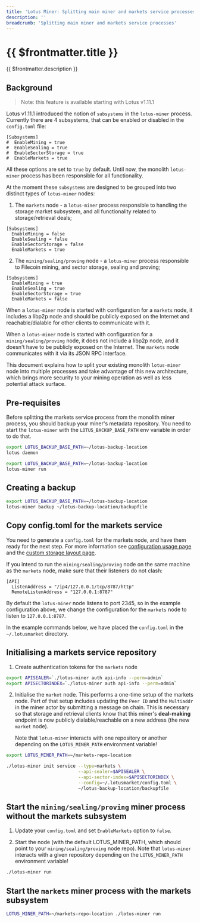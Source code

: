 ```yaml
---
title: 'Lotus Miner: Splitting main miner and markets service processes'
description: ''
breadcrumb: 'Splitting main miner and markets service processes'
---
```


# {{ $frontmatter.title }}

{{ $frontmatter.description }}

## Background

> Note: this feature is available starting with Lotus v1.11.1

Lotus v1.11.1 introduced the notion of `subsystems` in the `lotus-miner` process. Currently there are 4 subsystems, that can be enabled or disabled in the `config.toml` file:

```
[Subsystems]
#  EnableMining = true
#  EnableSealing = true
#  EnableSectorStorage = true
#  EnableMarkets = true
```

All these options are set to `true` by default. Until now, the monolith `lotus-miner` process has been responsible for all functionality.

At the moment these `subsystems` are designed to be grouped into two distinct types of `lotus-miner` nodes:

1. The `markets` node - a `lotus-miner` process responsible to handling the storage market subsystem, and all functionality related to storage/retrieval deals;

```
[Subsystems]
  EnableMining = false
  EnableSealing = false
  EnableSectorStorage = false
  EnableMarkets = true
```

2. The `mining/sealing/proving` node - a `lotus-miner` process responsible to Filecoin mining, and sector storage, sealing and proving;

```
[Subsystems]
  EnableMining = true
  EnableSealing = true
  EnableSectorStorage = true
  EnableMarkets = false
```

When a `lotus-miner` node is started with configuration for a `markets` node, it includes a libp2p node and should be publicly exposed on the Internet and reachable/dialable for other clients to communicate with it.

When a `lotus-miner` node is started with configuration for a `mining/sealing/proving` node, it does not include a libp2p node, and it doesn't have to be publicly exposed on the Internet. The `markets` node communicates with it via its JSON RPC interface.

This document explains how to split your existing monolith `lotus-miner` node into multiple processes and take advantage of this new architecture, which brings more security to your mining operation as well as less potential attack surface.

## Pre-requisites

Before splitting the markets service process from the monolith miner process, you should backup your miner's metadata repository. You need to start the `lotus-miner` with the `LOTUS_BACKUP_BASE_PATH` env variable in order to do that.

```sh
export LOTUS_BACKUP_BASE_PATH=~/lotus-backup-location
lotus daemon
```

```sh
export LOTUS_BACKUP_BASE_PATH=~/lotus-backup-location
lotus-miner run
```

## Creating a backup

```sh
export LOTUS_BACKUP_BASE_PATH=~/lotus-backup-location
lotus-miner backup ~/lotus-backup-location/backupfile
```

## Copy config.toml for the markets service

You need to generate a `config.toml` for the markets node, and have them ready for the next step. For more information see [configuration usage page](https://docs.filecoin.io/get-started/lotus/configuration-and-advanced-usage/) and the [custom storage layout page](https://docs.filecoin.io/mine/lotus/custom-storage-layout/).

If you intend to run the `mining/sealing/proving` node on the same machine as the `markets` node, make sure that their listeners do not clash:
```
[API]
  ListenAddress = "/ip4/127.0.0.1/tcp/8787/http"
  RemoteListenAddress = "127.0.0.1:8787"
```

By default the `lotus-miner` node listens to port 2345, so in the example configuration above, we change the configuration for the `markets` node to listen to `127.0.0.1:8787`.

In the example commands below, we have placed the `config.toml` in the `~/.lotusmarket` directory.

## Initialising a markets service repository

1. Create authentication tokens for the `markets` node

```sh
export APISEALER=`./lotus-miner auth api-info --perm=admin`
export APISECTORINDEX=`./lotus-miner auth api-info --perm=admin`
```

2. Initialise the `market` node. This performs a one-time setup of the markets node. Part of that setup includes updating the `Peer ID` and the `Multiaddr` in the miner actor by submitting a message on chain. This is necessary so that storage and retrieval clients know that this miner's **deal-making** endpoint is now publicly dialable/reachable on a new address (the new `market` node).

    Note that `lotus-miner` interacts with one repository or another depending on the `LOTUS_MINER_PATH` environment variable!

```sh
export LOTUS_MINER_PATH=~/markets-repo-location

./lotus-miner init service --type=markets \
                           --api-sealer=$APISEALER \
                           --api-sector-index=$APISECTORINDEX \
                           --config=~/.lotusmarket/config.toml \
                           ~/lotus-backup-location/backupfile
```

## Start the `mining/sealing/proving` miner process without the markets subsystem

1. Update your `config.toml` and set `EnableMarkets` option to `false`.

2. Start the node (with the default LOTUS_MINER_PATH, which should point to your `mining/sealing/proving` node repo). Note that `lotus-miner` interacts with a given repository depending on the `LOTUS_MINER_PATH` environment variable!

```sh
./lotus-miner run
```

## Start the `markets` miner process with the markets subsystem

```sh
LOTUS_MINER_PATH=~/markets-repo-location ./lotus-miner run
```
